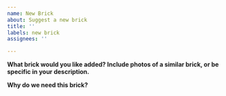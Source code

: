 ```yaml
---
name: New Brick
about: Suggest a new brick
title: ''
labels: new brick
assignees: ''

---
```


**What brick would you like added? Include photos of a similar brick, or be specific in your description.**
<!-- YOUR ANSWER HERE -->

**Why do we need this brick?**
<!-- YOUR ANSWER HERE -->
